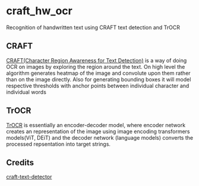 # craft_hw_ocr
Recognition of handwritten text using CRAFT text detection and TrOCR

## CRAFT

[CRAFT(Character Region Awareness for Text Detection)](https://arxiv.org/abs/1904.01941) is a way of doing OCR on images by exploring the region around the text. On high level the algorithm generates heatmap of the image and convolute upon them rather than on the image directly. Also for generating bounding boxes it will model respective thresholds with anchor points between individual character and individual words

## TrOCR

[TrOCR](https://huggingface.co/transformers/model_doc/trocr.html#) is essentially an encoder-decoder model, where encoder network creates an representation of the image using image encoding transformers models(ViT, DEiT) and the decoder network (language models) converts the processed repsentation into target strings. 

## Credits

[craft-text-detector](https://github.com/fcakyon/craft-text-detector)
